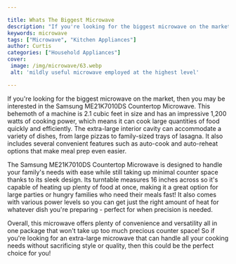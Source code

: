 ```yaml
---

title: Whats The Biggest Microwave
description: "If you're looking for the biggest microwave on the market, then you may be interested in the Samsung ME21K7010DS Countertop Microw...get more info"
keywords: microwave
tags: ["Microwave", "Kitchen Appliances"]
author: Curtis
categories: ["Household Appliances"]
cover: 
 image: /img/microwave/63.webp
 alt: 'mildly useful microwave employed at the highest level'

---
```


If you're looking for the biggest microwave on the market, then you may be interested in the Samsung ME21K7010DS Countertop Microwave. This behemoth of a machine is 2.1 cubic feet in size and has an impressive 1,200 watts of cooking power, which means it can cook large quantities of food quickly and efficiently. The extra-large interior cavity can accommodate a variety of dishes, from large pizzas to family-sized trays of lasagna. It also includes several convenient features such as auto-cook and auto-reheat options that make meal prep even easier. 

The Samsung ME21K7010DS Countertop Microwave is designed to handle your family's needs with ease while still taking up minimal counter space thanks to its sleek design. Its turntable measures 16 inches across so it's capable of heating up plenty of food at once, making it a great option for large parties or hungry families who need their meals fast! It also comes with various power levels so you can get just the right amount of heat for whatever dish you're preparing - perfect for when precision is needed. 

Overall, this microwave offers plenty of convenience and versatility all in one package that won't take up too much precious counter space! So if you're looking for an extra-large microwave that can handle all your cooking needs without sacrificing style or quality, then this could be the perfect choice for you!
